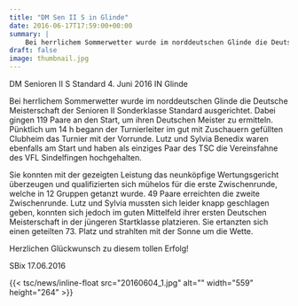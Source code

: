 ```yaml
---
title: "DM Sen II S in Glinde"
date: 2016-06-17T17:59:00+00:00
summary: |
    Bei herrlichem Sommerwetter wurde im norddeutschen Glinde die Deutsche Meisterschaft der Senioren II Sonderklasse Standard ausgerichtet. Dabei gingen 119 Paare an den Start, um ihren Deutschen Meister zu ermitteln.
draft: false
image: thumbnail.jpg
---
```


 DM Senioren II S Standard 4. Juni 2016 IN Glinde

Bei herrlichem Sommerwetter wurde im norddeutschen Glinde die Deutsche Meisterschaft der Senioren II Sonderklasse Standard ausgerichtet. Dabei gingen 119 Paare an den Start, um ihren Deutschen Meister zu ermitteln. Pünktlich um 14 h begann der Turnierleiter im gut mit Zuschauern gefüllten Clubheim das Turnier mit der Vorrunde. Lutz und Sylvia Benedix waren ebenfalls am Start und haben als einziges Paar des TSC die Vereinsfahne des VFL Sindelfingen hochgehalten.

Sie konnten mit der gezeigten Leistung das neunköpfige Wertungsgericht überzeugen und qualifizierten sich mühelos für die erste Zwischenrunde, welche in 12 Gruppen getanzt wurde. 49 Paare erreichten die zweite Zwischenrunde. Lutz und Sylvia mussten sich leider knapp geschlagen geben, konnten sich jedoch im guten Mittelfeld ihrer ersten Deutschen Meisterschaft in der jüngeren Startklasse platzieren. Sie ertanzten sich einen geteilten 73. Platz und strahlten mit der Sonne um die Wette. 

Herzlichen Glückwunsch zu diesem tollen Erfolg!

SBix 17.06.2016

{{< tsc/news/inline-float src="20160604_1.jpg" alt="" width="559" height="264" >}}


